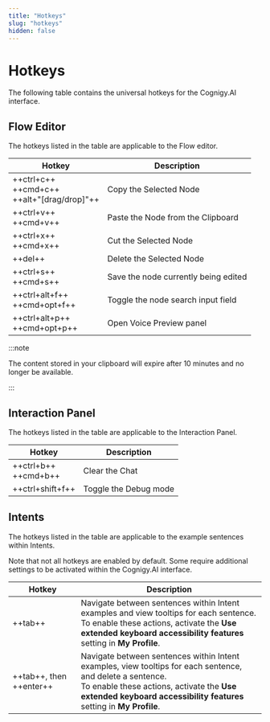 ```yaml
---
title: "Hotkeys"
slug: "hotkeys"
hidden: false
---
```


# Hotkeys

The following table contains the universal hotkeys for the Cognigy.AI interface.

## Flow Editor

The hotkeys listed in the table are applicable to the Flow editor.

| Hotkey                                           | Description                          |
|--------------------------------------------------|--------------------------------------|
| ++ctrl+c++<br />++cmd+c++<br />++alt+"[drag/drop]"++ | Copy the Selected Node               |
| ++ctrl+v++<br />++cmd+v++                          | Paste the Node from the Clipboard    |
| ++ctrl+x++<br />++cmd+x++                          | Cut the Selected Node                |
| ++del++                                          | Delete the Selected Node             |
| ++ctrl+s++<br />++cmd+s++                          | Save the node currently being edited |
| ++ctrl+alt+f++<br />++cmd+opt+f++                  | Toggle the node search input field   |
| ++ctrl+alt+p++<br />++cmd+opt+p++                  | Open Voice Preview panel             |

:::note

  The content stored in your clipboard will expire after 10 minutes and no longer be available.

:::


## Interaction Panel

The hotkeys listed in the table are applicable to the Interaction Panel.

| Hotkey                     | Description           |
|----------------------------|-----------------------|
| ++ctrl+b++  <br /> ++cmd+b++ | Clear the Chat        |
| ++ctrl+shift+f++           | Toggle the Debug mode |

## Intents

The hotkeys listed in the table are applicable to the example sentences within Intents.

Note that not all hotkeys are enabled by default. Some require additional settings to be activated within the Cognigy.AI interface.

| Hotkey                  | Description                                                                                                                                                                                                                       |
|-------------------------|-----------------------------------------------------------------------------------------------------------------------------------------------------------------------------------------------------------------------------------|
| ++tab++                 | Navigate between sentences within Intent examples and view tooltips for each sentence. <br /> To enable these actions, activate the **Use extended keyboard accessibility features** setting in **My Profile**.                     |
| ++tab++, then ++enter++ | Navigate between sentences within Intent examples, view tooltips for each sentence, and delete a sentence. <br /> To enable these actions, activate the **Use extended keyboard accessibility features** setting in **My Profile**. |
